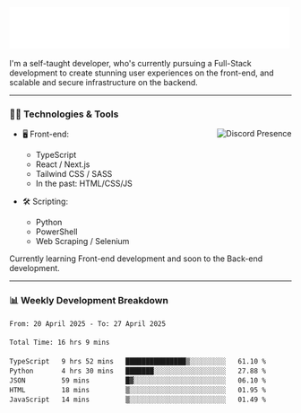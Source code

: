 <img src="assets/wave.svg" alt=":wave:" />

I'm a self-taught developer, who's currently pursuing a Full-Stack development to create stunning user experiences on the front-end, and scalable and secure infrastructure on the backend.

---

### 🧑‍💻 Technologies & Tools

<a href="https://discord.com/users/414304208649453568" target="_blank" rel="nofollow">
   <img src="https://lanyard-profile-readme.vercel.app/api/414304208649453568?idleMessage=Probably%20doing%20something%20else..." alt="Discord Presence" align="right">
</a>

- 🖥️ Front-end:

  - TypeScript
  - React / Next.js
  - Tailwind CSS / SASS
  - In the past: HTML/CSS/JS

- 🛠 Scripting:

  - Python
  - PowerShell
  - Web Scraping / Selenium

Currently learning Front-end development and soon to the Back-end development.

---

### 📊 Weekly Development Breakdown

<!--START_SECTION:waka-->

```txt
From: 20 April 2025 - To: 27 April 2025

Total Time: 16 hrs 9 mins

TypeScript   9 hrs 52 mins   ███████████████▒░░░░░░░░░   61.10 %
Python       4 hrs 30 mins   ███████░░░░░░░░░░░░░░░░░░   27.88 %
JSON         59 mins         █▓░░░░░░░░░░░░░░░░░░░░░░░   06.10 %
HTML         18 mins         ▒░░░░░░░░░░░░░░░░░░░░░░░░   01.95 %
JavaScript   14 mins         ▒░░░░░░░░░░░░░░░░░░░░░░░░   01.49 %
```

<!--END_SECTION:waka-->
